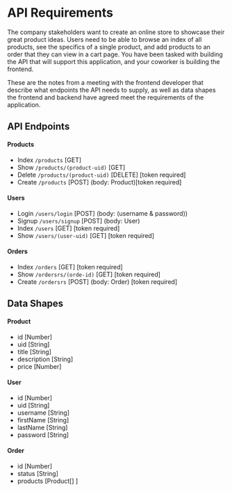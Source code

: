 # API Requirements
The company stakeholders want to create an online store to showcase their great product ideas. Users need to be able to browse an index of all products, see the specifics of a single product, and add products to an order that they can view in a cart page. You have been tasked with building the API that will support this application, and your coworker is building the frontend.

These are the notes from a meeting with the frontend developer that describe what endpoints the API needs to supply, as well as data shapes the frontend and backend have agreed meet the requirements of the application. 

## API Endpoints

#### Products
- Index ````/products```` [GET]
- Show ````/products/(product-uid)```` [GET]
- Delete ````/products/(product-uid)```` [DELETE] [token required] 
- Create ````/products````  [POST] (body: Product)[token required] 


#### Users
- Login  ````/users/login```` [POST] (body: (username & password))
- Signup  ````/users/signup```` [POST] (body: User)
- Index  ````/users```` [GET] [token required]
- Show ````/users/(user-uid)```` [GET] [token required]

#### Orders
- Index  ````/orders```` [GET] [token required]
- Show ````/ordersrs/(orde-id)```` [GET] [token required]
- Create ````/ordersrs````  [POST] (body: Order) [token required] 


## Data Shapes

#### Product
- id  [Number]
- uid [String]
- title [String]
- description [String]
- price [Number]

#### User
- id  [Number]
- uid [String]
- username [String]
- firstName [String]
- lastName [String]
- password [String]

#### Order
- id  [Number]
- status [String]
- products [Product[] ]

